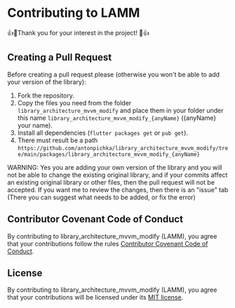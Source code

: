 # Contributing to LAMM

👍🎉Thank you for your interest in the project! 🎉👍

## Creating a Pull Request

Before creating a pull request please (otherwise you won't be able to add your version of the library):

1. Fork the repository.
2. Copy the files you need from the folder `library_architecture_mvvm_modify` and place them in your folder under this name `library_architecture_mvvm_modify_{anyName}` ({anyName} your name).
3. Install all dependencies (`flutter packages get` or `pub get`).
4. There must result be a path `https://github.com/antonpichka/library_architecture_mvvm_modify/tree/main/packages/library_architecture_mvvm_modify_{anyName}`

WARNING: Yes you are adding your own version of the library and you will not be able to change the existing original library, and if your commits affect an existing original library or other files, then the pull request will not be accepted. If you want me to review the changes, then there is an "issue" tab (There you can suggest what needs to be added, or fix the error)

## Contributor Covenant Code of Conduct

By contributing to library_architecture_mvvm_modify (LAMM), you agree that your contributions follow the rules [Contributor Covenant Code of Conduct](CODE_OF_CONDUCT.md).

## License

By contributing to library_architecture_mvvm_modify (LAMM), you agree that your contributions will be licensed
under its [MIT license](LICENSE).
